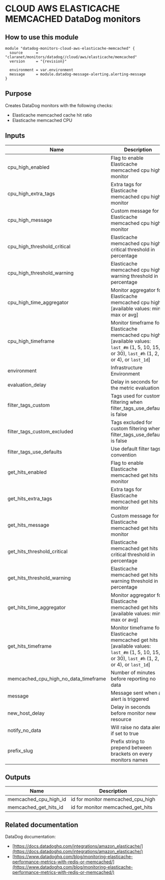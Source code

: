# CLOUD AWS ELASTICACHE MEMCACHED DataDog monitors

## How to use this module

```hcl
module "datadog-monitors-cloud-aws-elasticache-memcached" {
  source      = "claranet/monitors/datadog//cloud/aws/elasticache/memcached"
  version     = "{revision}"

  environment = var.environment
  message     = module.datadog-message-alerting.alerting-message
}

```

## Purpose

Creates DataDog monitors with the following checks:

- Elasticache memcached cache hit ratio
- Elasticache memcached CPU

## Inputs

| Name | Description | Type | Default | Required |
|------|-------------|------|---------|:-----:|
| cpu\_high\_enabled | Flag to enable Elasticache memcached cpu high monitor | `string` | `"true"` | no |
| cpu\_high\_extra\_tags | Extra tags for Elasticache memcached cpu high monitor | `list(string)` | `[]` | no |
| cpu\_high\_message | Custom message for Elasticache memcached cpu high monitor | `string` | `""` | no |
| cpu\_high\_threshold\_critical | Elasticache memcached cpu high critical threshold in percentage | `string` | `90` | no |
| cpu\_high\_threshold\_warning | Elasticache memcached cpu high warning threshold in percentage | `string` | `75` | no |
| cpu\_high\_time\_aggregator | Monitor aggregator for Elasticache memcached cpu high [available values: min, max or avg] | `string` | `"min"` | no |
| cpu\_high\_timeframe | Monitor timeframe for Elasticache memcached cpu high [available values: `last_#m` (1, 5, 10, 15, or 30), `last_#h` (1, 2, or 4), or `last_1d`] | `string` | `"last_15m"` | no |
| environment | Infrastructure Environment | `string` | n/a | yes |
| evaluation\_delay | Delay in seconds for the metric evaluation | `number` | `900` | no |
| filter\_tags\_custom | Tags used for custom filtering when filter\_tags\_use\_defaults is false | `string` | `"*"` | no |
| filter\_tags\_custom\_excluded | Tags excluded for custom filtering when filter\_tags\_use\_defaults is false | `string` | `""` | no |
| filter\_tags\_use\_defaults | Use default filter tags convention | `string` | `"true"` | no |
| get\_hits\_enabled | Flag to enable Elasticache memcached get hits monitor | `string` | `"true"` | no |
| get\_hits\_extra\_tags | Extra tags for Elasticache memcached get hits monitor | `list(string)` | `[]` | no |
| get\_hits\_message | Custom message for Elasticache memcached get hits monitor | `string` | `""` | no |
| get\_hits\_threshold\_critical | Elasticache memcached get hits critical threshold in percentage | `string` | `60` | no |
| get\_hits\_threshold\_warning | Elasticache memcached get hits warning threshold in percentage | `string` | `80` | no |
| get\_hits\_time\_aggregator | Monitor aggregator for Elasticache memcached get hits [available values: min, max or avg] | `string` | `"max"` | no |
| get\_hits\_timeframe | Monitor timeframe for Elasticache memcached get hits [available values: `last_#m` (1, 5, 10, 15, or 30), `last_#h` (1, 2, or 4), or `last_1d`] | `string` | `"last_15m"` | no |
| memcached\_cpu\_high\_no\_data\_timeframe | Number of minutes before reporting no data | `string` | `10` | no |
| message | Message sent when an alert is triggered | `any` | n/a | yes |
| new\_host\_delay | Delay in seconds before monitor new resource | `number` | `300` | no |
| notify\_no\_data | Will raise no data alert if set to true | `bool` | `true` | no |
| prefix\_slug | Prefix string to prepend between brackets on every monitors names | `string` | `""` | no |

## Outputs

| Name | Description |
|------|-------------|
| memcached\_cpu\_high\_id | id for monitor memcached\_cpu\_high |
| memcached\_get\_hits\_id | id for monitor memcached\_get\_hits |

## Related documentation

DataDog documentation:

* [https://docs.datadoghq.com/integrations/amazon_elasticache/](https://docs.datadoghq.com/integrations/amazon_elasticache/)
* [https://www.datadoghq.com/blog/monitoring-elasticache-performance-metrics-with-redis-or-memcached/](https://www.datadoghq.com/blog/monitoring-elasticache-performance-metrics-with-redis-or-memcached/)


